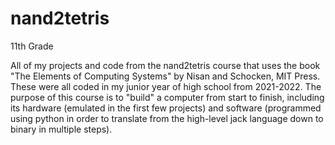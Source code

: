 # nand2tetris
11th Grade

All of my projects and code from the nand2tetris course that uses
the book "The Elements of Computing Systems" by Nisan and Schocken, 
MIT Press. These were all coded in my junior year of high school
from 2021-2022. The purpose of this course is to "build" a computer
from start to finish, including its hardware (emulated in the first
few projects) and software (programmed using python in order to translate 
from the high-level jack language down to binary in multiple steps).
